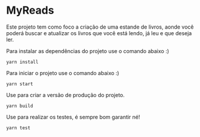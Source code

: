 # MyReads

Este projeto tem como foco a criação de uma estande de livros, aonde você poderá buscar e atualizar os livros que você está lendo, já leu e que deseja ler. 

Para instalar as dependências do projeto use o comando abaixo :)
```
yarn install
```

Para iniciar o projeto use o comando abaixo :)
```
yarn start
```

Use para criar a versão de produção do projeto.
```
yarn build
```

Use para realizar os testes, é sempre bom garantir né!
```
yarn test
```
